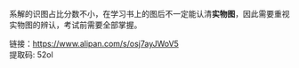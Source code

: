 系解的识图占比分数不小，在学习书上的图后不一定能认清**实物图**，因此需要重视实物图的辨认，考试前需要全部掌握。<br>

链接：https://www.alipan.com/s/osj7ayJWoV5<br>
提取码: 52ol


